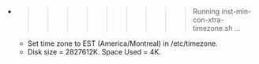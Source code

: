 * >>>>>>>>> Running inst-min-con-xtra-timezone.sh ...
  * Set time zone to EST (America/Montreal) in /etc/timezone.
  * Disk size = 2827612K. Space Used = 4K.
